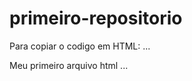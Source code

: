 # primeiro-repositorio

Para copiar o codigo em HTML:
...
<html>
 <hl>Meu primeiro arquivo html</hl>
</html>
...

